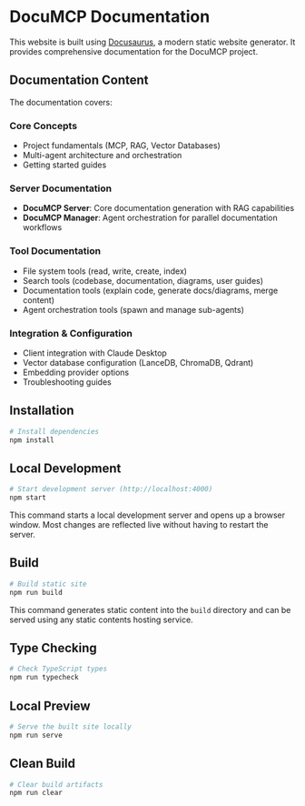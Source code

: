# DocuMCP Documentation

This website is built using [Docusaurus](https://docusaurus.io/), a modern static website generator. It provides comprehensive documentation for the DocuMCP project.

## Documentation Content

The documentation covers:

### Core Concepts

- Project fundamentals (MCP, RAG, Vector Databases)
- Multi-agent architecture and orchestration
- Getting started guides

### Server Documentation

- **DocuMCP Server**: Core documentation generation with RAG capabilities
- **DocuMCP Manager**: Agent orchestration for parallel documentation workflows

### Tool Documentation

- File system tools (read, write, create, index)
- Search tools (codebase, documentation, diagrams, user guides)
- Documentation tools (explain code, generate docs/diagrams, merge content)
- Agent orchestration tools (spawn and manage sub-agents)

### Integration & Configuration

- Client integration with Claude Desktop
- Vector database configuration (LanceDB, ChromaDB, Qdrant)
- Embedding provider options
- Troubleshooting guides

## Installation

```bash
# Install dependencies
npm install
```

## Local Development

```bash
# Start development server (http://localhost:4000)
npm start
```

This command starts a local development server and opens up a browser window. Most changes are reflected live without having to restart the server.

## Build

```bash
# Build static site
npm run build
```

This command generates static content into the `build` directory and can be served using any static contents hosting service.

## Type Checking

```bash
# Check TypeScript types
npm run typecheck
```

## Local Preview

```bash
# Serve the built site locally
npm run serve
```

## Clean Build

```bash
# Clear build artifacts
npm run clear
```
